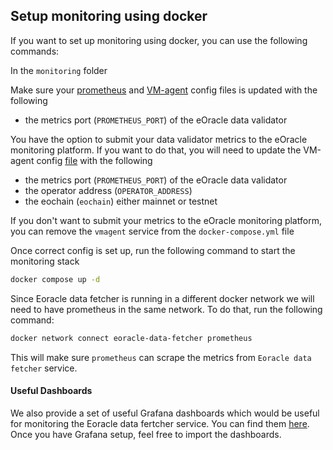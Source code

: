 ## Setup monitoring using docker
If you want to set up monitoring using docker, you can use the following commands:

In the `monitoring` folder

Make sure your [prometheus](./prometheus.yml) and [VM-agent](./vmagent.yml) config files is updated with the following
  * the metrics port (`PROMETHEUS_PORT`) of the eOracle data validator

You have the option to submit your data validator metrics to the eOracle monitoring platform. If you want to do that, you will need to update the VM-agent config [file](./vmagent.yml) with the following
  * the metrics port (`PROMETHEUS_PORT`) of the eOracle data validator
  * the operator address (`OPERATOR_ADDRESS`)
  * the eochain (`eochain`) either mainnet or testnet

If you don't want to submit your metrics to the eOracle monitoring platform, you can remove the `vmagent` service from the `docker-compose.yml` file

Once correct config is set up, run the following command to start the monitoring stack
```bash
docker compose up -d
```

Since Eoracle data fetcher is running in a different docker network we will need to have prometheus in the same network. To do that, run the following command:
```bash
docker network connect eoracle-data-fetcher prometheus
```
This will make sure `prometheus` can scrape the metrics from `Eoracle data fetcher` service.


#### Useful Dashboards
We also provide a set of useful Grafana dashboards which would be useful for monitoring the Eoracle data fertcher service. You can find them [here](../dashboards).
Once you have Grafana setup, feel free to import the dashboards.

